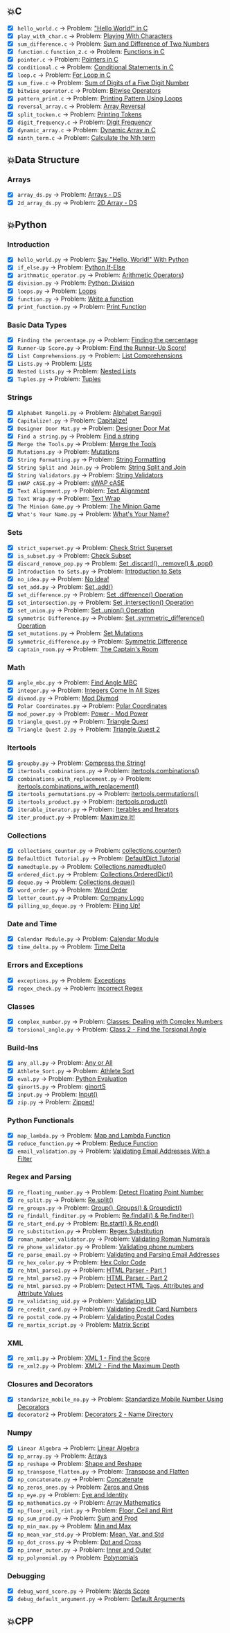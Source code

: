 ## :boom:C

-   [x] `hello_world.c` -> Problem: ["Hello World!" in C](https://www.hackerrank.com/challenges/hello-world-c/problem)
-   [x] `play_with_char.c` -> Problem: [Playing With Characters](https://www.hackerrank.com/challenges/playing-with-characters/problem)
-   [x] `sum_difference.c` -> Problem: [Sum and Difference of Two Numbers](https://www.hackerrank.com/challenges/sum-numbers-c/problem)
-   [x] `function.c` `function_2.c` -> Problem: [Functions in C](https://www.hackerrank.com/challenges/functions-in-c/problem)
-   [x] `pointer.c` -> Problem: [Pointers in C](https://www.hackerrank.com/challenges/pointer-in-c/problem)
-   [x] `conditional.c` -> Problem: [Conditional Statements in C](https://www.hackerrank.com/challenges/conditional-statements-in-c/problem)
-   [x] `loop.c` -> Problem: [For Loop in C](https://www.hackerrank.com/challenges/for-loop-in-c/problem)
-   [x] `sum_five.c` -> Problem: [Sum of Digits of a Five Digit Number](https://www.hackerrank.com/challenges/sum-of-digits-of-a-five-digit-number/problem)
-   [x] `bitwise_operator.c` -> Problem: [Bitwise Operators](https://www.hackerrank.com/challenges/bitwise-operators-in-c/problem)
-   [x] `pattern_print.c` -> Problem: [Printing Pattern Using Loops](https://www.hackerrank.com/challenges/printing-pattern-2/problem)
-   [x] `reversal_array.c` -> Problem: [Array Reversal](hhttps://www.hackerrank.com/challenges/reverse-array-c/problem)
-   [x] `split_tocken.c` -> Problem: [Printing Tokens](https://www.hackerrank.com/challenges/printing-tokens-/problem)
-   [x] `digit_frequency.c` -> Problem: [Digit Frequency](https://www.hackerrank.com/challenges/frequency-of-digits-1/problem)
-   [x] `dynamic_array.c` -> Problem: [Dynamic Array in C](https://www.hackerrank.com/challenges/dynamic-array-in-c/problem)
-   [x] `ninth_term.c` -> Problem: [Calculate the Nth term](https://www.hackerrank.com/challenges/recursion-in-c/problem)

## :boom:Data Structure

### Arrays

-   [x] `array_ds.py` -> Problem: [Arrays - DS](https://www.hackerrank.com/challenges/arrays-ds/problem)
-   [x] `2d_array_ds.py` -> Problem: [2D Array - DS](https://www.hackerrank.com/challenges/2d-array/problem)

## :boom:Python

### Introduction

-   [x] `hello_world.py` -> Problem: [Say "Hello, World!" With Python](https://www.hackerrank.com/challenges/py-hello-world/problem)
-   [x] `if_else.py` -> Problem: [Python If-Else](https://www.hackerrank.com/challenges/py-if-else/problem)
-   [x] `arithmatic_operator.py` -> Problem: [Arithmetic Operators](https://www.hackerrank.com/challenges/python-arithmetic-operators/problem))
-   [x] `division.py` -> Problem: [Python: Division](https://www.hackerrank.com/challenges/python-division/problem)
-   [x] `loops.py` -> Problem: [Loops](https://www.hackerrank.com/challenges/python-loops/problem)
-   [x] `function.py` -> Problem: [Write a function](https://www.hackerrank.com/challenges/write-a-function/problem)
-   [x] `print_function.py` -> Problem: [Print Function](https://www.hackerrank.com/challenges/python-print/problem)

### Basic Data Types

-   [x] `Finding the percentage.py` -> Problem: [Finding the percentage](https://www.hackerrank.com/challenges/finding-the-percentage/problem)
-   [x] `Runner-Up Score.py` -> Problem: [Find the Runner-Up Score!](https://www.hackerrank.com/challenges/find-second-maximum-number-in-a-list/problem)
-   [x] `List Comprehensions.py` -> Problem: [List Comprehensions](https://www.hackerrank.com/challenges/list-comprehensions/problem)
-   [x] `Lists.py` -> Problem: [Lists](https://www.hackerrank.com/challenges/python-lists/problem)
-   [x] `Nested Lists.py` -> Problem: [Nested Lists](https://www.hackerrank.com/challenges/nested-list/problem)
-   [x] `Tuples.py` -> Problem: [Tuples](https://www.hackerrank.com/challenges/python-tuples/problem)

### Strings

-   [x] `Alphabet Rangoli.py` -> Problem: [Alphabet Rangoli](https://www.hackerrank.com/challenges/alphabet-rangoli/problem)
-   [x] `Capitalize!.py` -> Problem: [Capitalize!](https://www.hackerrank.com/challenges/capitalize/problem)
-   [x] `Designer Door Mat.py` -> Problem: [Designer Door Mat](https://www.hackerrank.com/challenges/designer-door-mat/problem)
-   [x] `Find a string.py` -> Problem: [Find a string](https://www.hackerrank.com/challenges/find-a-string/problem)
-   [x] `Merge the Tools.py` -> Problem: [Merge the Tools](https://www.hackerrank.com/challenges/merge-the-tools/problem)
-   [x] `Mutations.py` -> Problem: [Mutations](https://www.hackerrank.com/challenges/python-mutations/problem)
-   [x] `String Formatting.py` -> Problem: [String Formatting](https://www.hackerrank.com/challenges/python-string-formatting/problem)
-   [x] `String Split and Join.py` -> Problem: [String Split and Join](https://www.hackerrank.com/challenges/python-string-split-and-join/problem)
-   [x] `String Validators.py` -> Problem: [String Validators](https://www.hackerrank.com/challenges/string-validators/problem)
-   [x] `sWAP cASE.py` -> Problem: [sWAP cASE](https://www.hackerrank.com/challenges/itertools-product/problem)
-   [x] `Text Alignment.py` -> Problem: [Text Alignment](https://www.hackerrank.com/challenges/text-alignment/problem)
-   [x] `Text Wrap.py` -> Problem: [Text Wrap](https://www.hackerrank.com/challenges/text-wrap/problem)
-   [x] `The Minion Game.py` -> Problem: [The Minion Game](https://www.hackerrank.com/challenges/the-minion-game/problem)
-   [x] `What's Your Name.py` -> Problem: [What's Your Name?](https://www.hackerrank.com/challenges/whats-your-name/problem)

### Sets

-   [x] `strict_superset.py` -> Problem: [Check Strict Superset](https://www.hackerrank.com/challenges/py-check-strict-superset/problem)
-   [x] `is_subset.py` -> Problem: [Check Subset](https://www.hackerrank.com/challenges/py-check-subset/problem)
-   [x] `discard_remove_pop.py` -> Problem: [Set .discard(), .remove() & .pop()](https://www.hackerrank.com/challenges/py-set-discard-remove-pop/problem)
-   [x] `Introduction to Sets.py` -> Problem: [Introduction to Sets](https://www.hackerrank.com/challenges/py-introduction-to-sets/problem)
-   [x] `no_idea.py` -> Problem: [No Idea!](https://www.hackerrank.com/challenges/no-idea/problem)
-   [x] `set_add.py` -> Problem: [Set .add()](https://www.hackerrank.com/challenges/py-set-add/problem)
-   [x] `set_difference.py` -> Problem: [Set .difference() Operation](https://www.hackerrank.com/challenges/py-set-difference-operation/problem)
-   [x] `set_intersection.py` -> Problem: [Set .intersection() Operation](https://www.hackerrank.com/challenges/py-set-intersection-operation/problem)
-   [x] `set_union.py` -> Problem: [Set .union() Operation](https://www.hackerrank.com/challenges/py-set-union/problem)
-   [x] `symmetric Difference.py` -> Problem: [Set .symmetric_difference() Operation](https://www.hackerrank.com/challenges/py-set-symmetric-difference-operation/problem)
-   [x] `set_mutations.py` -> Problem: [Set Mutations](https://www.hackerrank.com/challenges/py-set-symmetric-difference-operation/problem)
-   [x] `symmetric_difference.py` -> Problem: [Symmetric Difference](https://www.hackerrank.com/challenges/symmetric-difference/problem)
-   [x] `captain_room.py` -> Problem: [The Captain's Room](https://www.hackerrank.com/challenges/py-the-captains-room/problem)

### Math

-   [x] `angle_mbc.py` -> Problem: [Find Angle MBC](https://www.hackerrank.com/challenges/find-angle/problem)
-   [x] `integer.py` -> Problem: [Integers Come In All Sizes](https://www.hackerrank.com/challenges/python-integers-come-in-all-sizes/problem)
-   [x] `divmod.py` -> Problem: [Mod Divmod](https://www.hackerrank.com/challenges/python-mod-divmod/problem)
-   [x] `Polar Coordinates.py` -> Problem: [Polar Coordinates](https://www.hackerrank.com/challenges/polar-coordinates/problem)
-   [x] `mod_power.py` -> Problem: [Power - Mod Power](https://www.hackerrank.com/challenges/python-power-mod-power/problem)
-   [x] `triangle_quest.py` -> Problem: [Triangle Quest](https://www.hackerrank.com/challenges/python-quest-1/problem)
-   [x] `Triangle Quest 2.py` -> Problem: [Triangle Quest 2](https://www.hackerrank.com/challenges/triangle-quest-2/problem)

### Itertools

-   [x] `groupby.py` -> Problem: [Compress the String!](https://www.hackerrank.com/challenges/compress-the-string/problem)
-   [x] `itertools_combinations.py` -> Problem: [itertools.combinations()](https://www.hackerrank.com/challenges/itertools-combinations/problem)
-   [x] `combinations_with_replacement.py` -> Problem: [itertools.combinations_with_replacement()](https://www.hackerrank.com/challenges/itertools-combinations-with-replacement/problem)
-   [x] `itertools_permutations.py` -> Problem: [itertools.permutations()](https://www.hackerrank.com/challenges/itertools-permutations/problem)
-   [x] `itertools_product.py` -> Problem: [itertools.product()](https://www.hackerrank.com/challenges/itertools-product/problem)
-   [x] `iterable_iterator.py` -> Problem: [Iterables and Iterators](https://www.hackerrank.com/challenges/iterables-and-iterators/problem)
-   [x] `iter_product.py` -> Problem: [Maximize It!](https://www.hackerrank.com/challenges/maximize-it/problem)

### Collections

-   [x] `collections_counter.py` -> Problem: [collections.counter()](https://www.hackerrank.com/challenges/collections-counter/problem)
-   [x] `DefaultDict Tutorial.py` -> Problem: [DefaultDict Tutorial](https://www.hackerrank.com/challenges/defaultdict-tutorial/problem)
-   [x] `namedtuple.py` -> Problem: [Collections.namedtuple()](https://www.hackerrank.com/challenges/py-collections-namedtuple/problem)
-   [x] `ordered_dict.py` -> Problem: [Collections.OrderedDict()](https://www.hackerrank.com/challenges/py-collections-ordereddict/problem)
-   [x] `deque.py` -> Problem: [Collections.deque()](https://www.hackerrank.com/challenges/py-collections-deque/problem)
-   [x] `word_order.py` -> Problem: [Word Order](https://www.hackerrank.com/challenges/word-order/problem)
-   [x] `letter_count.py` -> Problem: [Company Logo](https://www.hackerrank.com/challenges/most-commons/problem)
-   [x] `pilling_up_deque.py` -> Problem: [Piling Up!](https://www.hackerrank.com/challenges/piling-up/problem)

### Date and Time

-   [x] `Calendar Module.py` -> Problem: [Calendar Module](https://www.hackerrank.com/challenges/calendar-module/problem)
-   [x] `time_delta.py` -> Problem: [Time Delta](https://www.hackerrank.com/challenges/python-time-delta/problem)

### Errors and Exceptions

-   [x] `exceptions.py` -> Problem: [Exceptions](https://www.hackerrank.com/challenges/exceptions/problem)
-   [x] `regex_check.py` -> Problem: [Incorrect Regex](https://www.hackerrank.com/challenges/incorrect-regex/problem)

### Classes

-   [x] `complex_number.py` -> Problem: [Classes: Dealing with Complex Numbers](https://www.hackerrank.com/challenges/class-1-dealing-with-complex-numbers/problemsd)
-   [x] `torsional_angle.py` -> Problem: [Class 2 - Find the Torsional Angle](https://www.hackerrank.com/challenges/class-2-find-the-torsional-angle/problem)

### Build-Ins

-   [x] `any_all.py` -> Problem: [Any or All](https://www.hackerrank.com/challenges/any-or-all/problem)
-   [x] `Athlete_Sort.py` -> Problem: [Athlete Sort](https://www.hackerrank.com/challenges/python-sort-sort/problem)
-   [x] `eval.py` -> Problem: [Python Evaluation](https://www.hackerrank.com/challenges/python-eval/problem)
-   [x] `ginortS.py` -> Problem: [ginortS](https://www.hackerrank.com/challenges/ginorts/problem)
-   [x] `input.py` -> Problem: [Input()](https://www.hackerrank.com/challenges/input/problem)
-   [x] `zip.py` -> Problem: [Zipped!](https://www.hackerrank.com/challenges/zipped/problem)

### Python Functionals

-   [x] `map_lambda.py` -> Problem: [Map and Lambda Function](https://www.hackerrank.com/challenges/map-and-lambda-expression/problem)
-   [x] `reduce_function.py` -> Problem: [Reduce Function](https://www.hackerrank.com/challenges/reduce-function/problem)
-   [x] `email_validation.py` -> Problem: [Validating Email Addresses With a Filter](https://www.hackerrank.com/challenges/validate-list-of-email-address-with-filter/problem)

### Regex and Parsing

-   [x] `re_floating_number.py` -> Problem: [Detect Floating Point Number](https://www.hackerrank.com/challenges/introduction-to-regex/problem)
-   [x] `re_split.py` -> Problem: [Re.split()](https://www.hackerrank.com/challenges/re-split/problem)
-   [x] `re_groups.py` -> Problem: [Group(), Groups() & Groupdict()](https://www.hackerrank.com/challenges/re-group-groups/problem)
-   [x] `re_findall_finditer.py` -> Problem: [Re.findall() & Re.finditer()](https://www.hackerrank.com/challenges/re-findall-re-finditer/problem)
-   [x] `re_start_end.py` -> Problem: [Re.start() & Re.end()](https://www.hackerrank.com/challenges/re-start-re-end/problem)
-   [x] `re_substitution.py` -> Problem: [Regex Substitution](https://www.hackerrank.com/challenges/re-sub-regex-substitution/problem)
-   [x] `roman_number_validator.py` -> Problem: [Validating Roman Numerals](https://www.hackerrank.com/challenges/validate-a-roman-number/problem)
-   [x] `re_phone_validator.py` -> Problem: [Validating phone numbers](https://www.hackerrank.com/challenges/validating-the-phone-number/problem)
-   [x] `re_parse_email.py` -> Problem: [Validating and Parsing Email Addresses](https://www.hackerrank.com/challenges/validating-named-email-addresses/problem)
-   [x] `re_hex_color.py` -> Problem: [Hex Color Code](https://www.hackerrank.com/challenges/hex-color-code/problem)
-   [x] `re_html_parse1.py` -> Problem: [HTML Parser - Part 1](https://www.hackerrank.com/challenges/html-parser-part-1/problem)
-   [x] `re_html_parse2.py` -> Problem: [HTML Parser - Part 2](https://www.hackerrank.com/challenges/html-parser-part-2/problem)
-   [x] `re_html_parse3.py` -> Problem: [Detect HTML Tags, Attributes and Attribute Values](https://www.hackerrank.com/challenges/detect-html-tags-attributes-and-attribute-values/problem)
-   [x] `re_validating_uid.py` -> Problem: [Validating UID](https://www.hackerrank.com/challenges/validating-uid/problem)
-   [x] `re_credit_card.py` -> Problem: [Validating Credit Card Numbers](https://www.hackerrank.com/challenges/validating-credit-card-number/problem)
-   [x] `re_postal_code.py` -> Problem: [Validating Postal Codes](https://www.hackerrank.com/challenges/validating-postalcode/problem)
-   [x] `re_martix_script.py` -> Problem: [Matrix Script](https://www.hackerrank.com/challenges/matrix-script/problem)

### XML

-   [x] `re_xml1.py` -> Problem: [XML 1 - Find the Score](https://www.hackerrank.com/challenges/xml-1-find-the-score/problem)
-   [x] `re_xml2.py` -> Problem: [XML2 - Find the Maximum Depth](https://www.hackerrank.com/challenges/xml2-find-the-maximum-depth/problem)

### Closures and Decorators

-   [x] `standarize_mobile_no.py` -> Problem: [Standardize Mobile Number Using Decorators](https://www.hackerrank.com/challenges/standardize-mobile-number-using-decorators/problem)
-   [x] `decorator2` -> Problem: [Decorators 2 - Name Directory](https://www.hackerrank.com/challenges/decorators-2-name-directory/problem)

### Numpy

-   [x] `Linear Algebra` -> Problem: [Linear Algebra](https://www.hackerrank.com/challenges/np-linear-algebra/problem)
-   [x] `np_array.py` -> Problem: [Arrays](https://www.hackerrank.com/challenges/np-arrays/problem)
-   [x] `np_reshape` -> Problem: [Shape and Reshape](https://www.hackerrank.com/challenges/np-shape-reshape/problem)
-   [x] `np_transpose_flatten.py` -> Problem: [Transpose and Flatten](https://www.hackerrank.com/challenges/np-transpose-and-flatten/problem)
-   [x] `np_concatenate.py` -> Problem: [Concatenate](https://www.hackerrank.com/challenges/np-concatenate/problem)
-   [x] `np_zeros_ones.py` -> Problem: [Zeros and Ones](https://www.hackerrank.com/challenges/np-zeros-and-ones/problem)
-   [x] `np_eye.py` -> Problem: [Eye and Identity](https://www.hackerrank.com/challenges/np-eye-and-identity/problem)
-   [x] `np_mathematics.py` -> Problem: [Array Mathematics](https://www.hackerrank.com/challenges/np-array-mathematics/problem)
-   [x] `np_floor_ceil_rint.py` -> Problem: [Floor, Ceil and Rint](https://www.hackerrank.com/challenges/floor-ceil-and-rint/problem)
-   [x] `np_sum_prod.py` -> Problem: [Sum and Prod](https://www.hackerrank.com/challenges/np-sum-and-prod/problem)
-   [x] `np_min_max.py` -> Problem: [Min and Max](https://www.hackerrank.com/challenges/np-min-and-max/problem)
-   [x] `np_mean_var_std.py` -> Problem: [Mean, Var, and Std](https://www.hackerrank.com/challenges/np-mean-var-and-std/problem)
-   [x] `np_dot_cross.py` -> Problem: [Dot and Cross](https://www.hackerrank.com/challenges/np-dot-and-cross/problem)
-   [x] `np_inner_outer.py` -> Problem: [Inner and Outer](https://www.hackerrank.com/challenges/np-inner-and-outer/problem)
-   [x] `np_polynomial.py` -> Problem: [Polynomials](https://www.hackerrank.com/challenges/np-polynomials/problem)

### Debugging

-   [x] `debug_word_score.py` -> Problem: [Words Score](https://www.hackerrank.com/challenges/words-score/problem)
-   [x] `debug_default_argument.py` -> Problem: [Default Arguments](https://www.hackerrank.com/challenges/default-arguments/problem)

## :boom:CPP
